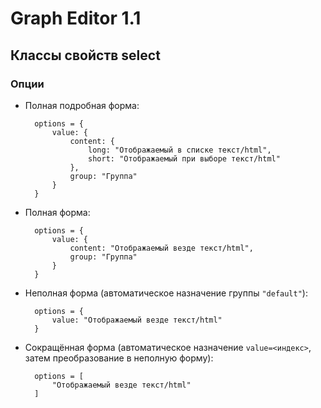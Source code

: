 # Graph Editor 1.1

## Классы свойств select

### Опции

- Полная подробная форма:

        options = {
            value: {
                content: {
                    long: "Отображаемый в списке текст/html",
                    short: "Отображаемый при выборе текст/html"
                },
                group: "Группа"
            }
        }
 

- Полная форма:

        options = {
            value: {
                content: "Отображаемый везде текст/html",
                group: "Группа"
            }
        }
    
- Неполная форма (автоматическое назначение группы `"default"`):

        options = {
            value: "Отображаемый везде текст/html"
        }
        
- Сокращённая форма (автоматическое назначение `value=<индекс>`, затем преобразование в неполную форму):

        options = [
            "Отображаемый везде текст/html"
        ]

